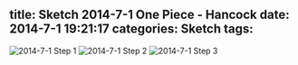 title: Sketch 2014-7-1 One Piece - Hancock
date: 2014-7-1 19:21:17
categories: Sketch
tags:
---
![2014-7-1 Step 1](/img/sketches/2014.7.1-1.JPG)
![2014-7-1 Step 2](/img/sketches/2014.7.1-2.JPG)
![2014-7-1 Step 3](/img/sketches/2014.7.1-3.JPG)